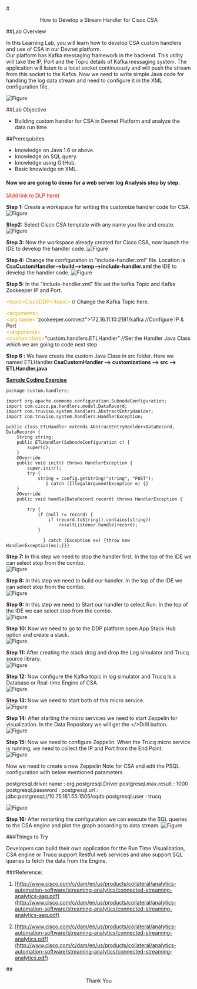 #<center>How to Develop a Stream Handler for Cisco CSA</center>


##Lab OverviewIn this Learning Lab, you will learn how to develop CSA custom handlers and use of CSA in our Devnet platform.<br>Our platform has Kafka messaging framework in the backend. This utility will take the IP, Port and the Topic details of Kafka messaging system. The application will listen to a local socket continuously and will push the stream from this socket to the Kafka. Now we need to write simple Java code for handling the log data stream and need to configure it in the XML configuration file.

![Figure](csa.jpg)

##Lab Objective

* Building custom handler for CSA in Devnet Platform and analyze the data run time. 

##Prerequisites

* knowledge on Java 1.6 or above.* knowledge on SQL query.* knowledge using GitHub.* Basic knowledge on XML.#### Now we are going to demo for a web server log Analysis step by step.<font color='red'>(Add link to DLP here) </font>

<b>Step 1:</b> Create a workspace for writing the customize handler code for CSA.
![Figure](step1.jpg)

<b>Step2:</b> Select Cisco CSA template with any name you like and create.![Figure](step2.jpg)

<b>Step 3:</b> Now the workspace already created for Cisco CSA, now launch the IDE to develop the handler code.![Figure](step3.jpg)

<b>Step 4:</b> Change the configuration in “include-handler.xml” file. Location is <b>CsaCustomHandler-->build-->temp-->include-handler.xml</b>the IDE to develop the handler code.![Figure](step4.jpg)

<b>Step 5:</b> In the “include-handler.xml” file set the kafka Topic and Kafka Zookeeper IP and Port.<br>
<font color='#e6ac00'>\<topic>CiscoDDP\</topic> </font>    // Change the Kafka Topic here.
<font color='#e6ac00'>\<arguments></font><br><font color='#e6ac00'>\<arg name="</font>zookeeper.connect">172.16.11.10:2181/kafka<font color='#e6ac00'></arg></font>  //Configure IP & Port <br><font color='#e6ac00'>\</arguments></font><br><font color='#e6ac00'>\<custom class=</font>"custom.handlers.ETLHandler” <font color='#e6ac00'></custom></font>        //Set the Handler Java Class which we are going to code next step<b>Step 6 :</b> We have create the custom Java Class in src folder. Here we named ETLHandler.<b>CsaCustomHandler --> customizations --> src --> ETLHandler.java </b><b><u>Sample Coding Exercise</u></b><br>

```
package custom.handlers;import org.apache.commons.configuration.SubnodeConfiguration;import com.cisco.pa.handlers.model.DataRecord;import com.truviso.system.handlers.AbstractEntryHanlder;import com.truviso.system.handlers.HandlerException;public class ETLHandler extends AbstractEntryHanlder<DataRecord, DataRecord> {	String string;	public ETLHandler(SubnodeConfiguration c) {		super(c);	}	@Override	public void init() throws HandlerException {		super.init();        try {        	string = config.getString("string", "POST");               } catch (IllegalArgumentException e) {}	}	@Override	public void handle(DataRecord record) throws HandlerException {		try {			if (null != record) {				if (record.toString().contains(string))					resultListener.handle(record);			}		      } catch (Exception ex) {throw new HandlerException(ex);}}}
```
<b>Step 7:</b> In this step we need to stop the handler first. In the top of the IDE we can select stop from the combo.<br>![Figure](step7.jpg)

<b>Step 8:</b> In this step we need to build our handler. In the top of the IDE we can select stop from the combo.<br> ![Figure](step8.jpg)
<b>Step 9:</b> In this step we need to Start our handler to select Run. In the top of the IDE we can select stop from the combo. <br>![Figure](step9.jpg)

<b>Step 10:</b> Now we need to go to the DDP platform open App Stack Hub option and create a stack.<br>
![Figure](step10.jpg)

<b>Step 11:</b> After creating the stack drag and drop the Log simulator and Trucq source library.<br>
![Figure](step11.jpg)

<b>Step 12:</b> Now configure the Kafka topic in log simulator and Trucq Is a Database or Real-time Engine of CSA.<br>![Figure](step12.jpg)

<b>Step 13:</b> Now we need to start both of this micro service.<br>
![Figure](step13.jpg)

<b>Step 14:</b> After starting the micro services we need to start Zeppelin for visualization. In the Data Repository we will get the </>Drill button.<br>
![Figure](step14.jpg)<b>Step 15:</b> Now we need to configure Zeppelin. When the Trucq micro service is running, we need to collect the IP and Port from the End Point.<br>
![Figure](step15.jpg)

Now we need to create a new Zeppelin Note for CSA and edit the PSQL configuration with below mentioned parameters.<br>postgresql.driver.name   :  org.postgresql.Driverpostgresql.max.result    :  1000postgresql.password	     : postgresql.url		     :  jdbc:postgresql://10.75.161.55:1505/cqdbpostgresql.user	         : trucq![Figure](step15_1.jpg)

<b>Step 16:</b> After restarting the configuration we can execute the SQL queries to the CSA engine and plot the graph according to data stream.![Figure](step16.jpg)


###Things to TryDevelopers can build their own application for the Run Time Visualization, CSA engine or Trucq support Restful web services and also support SQL queries to fetch the data from the Engine.###Reference:1.	 [http://www.cisco.com/c/dam/en/us/products/collateral/analytics-automation-software/streaming-analytics/connected-streaming-analytics-aag.pdf](http://www.cisco.com/c/dam/en/us/products/collateral/analytics-automation-software/streaming-analytics/connected-streaming-analytics-aag.pdf)2.	[http://www.cisco.com/c/dam/en/us/products/collateral/analytics-automation-software/streaming-analytics/connected-streaming-analytics.pdf](http://www.cisco.com/c/dam/en/us/products/collateral/analytics-automation-software/streaming-analytics/connected-streaming-analytics.pdf)##<center>Thank You</center>